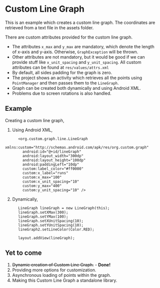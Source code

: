 Custom Line Graph
=================

This is an example which creates a custom line graph. The coordinates are retrieved from a text file in the assets folder.
 
There are custom attributes provided for the custom line graph.
  - The attributes `x_max` and `y_max` are mandatory, which denote the length of x-axis and y-axis. Otherwise, `GraphException` will be thrown. 
  - Other attributes are not mandatory, but it would be good if we can provide stuff like `x_unit_spacing` and `y_unit_spacing`. All custom attributes can be found at `res/values/attrs.xml`
  - By default, all sides padding for the graph is zero.
  - The project shows an activity which retrieves all the points using `PointManager` and then passes them to the 
    `LineGraph`.
  - Graph can be created both dynamically and using Android XML.
  - Problems due to screen rotations is also handled.

Example
-------

Creating a custom line graph,

1. Using Android XML,

```
      <org.custom.graph.line.LineGraph
        xmlns:custom="http://schemas.android.com/apk/res/org.custom.graph"
        android:id="@+id/lineGraph"
        android:layout_width="300dp"
        android:layout_height="100dp"
        android:paddingLeft="10dp"
        custom:label_color="#ff0000"
        custom:x_label="runs"
        custom:x_max="100"
        custom:x_unit_spacing="10"
        custom:y_max="400"
        custom:y_unit_spacing="10" />
```

2. Dynamically,

```
      LineGraph lineGraph = new LineGraph(this);
      lineGraph.setXMax(300);
      lineGraph.setYMax(100);
      lineGraph.setXUnitSpacing(10);
      lineGraph.setYUnitSpacing(10);
      lineGraph2.setLineColor(Color.RED);
      
      layout.addView(lineGraph);
```

Yet to come
-----------

1. <del>Dynamic creation of Custom Line Graph.</del> - **Done!**
2. Providing more options for customization.
3. Asynchronous loading of points within the graph.
4. Making this Custom Line Graph a standalone library.
